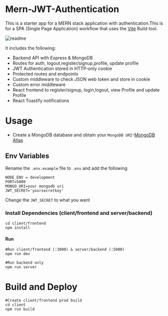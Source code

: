 # Mern-JWT-Authentication
This is a starter app for a MERN stack application with authentication.This is for a SPA (Single Page Application) workflow that uses the [Vite](https://vitejs.dev/guide/) Build tool.

![readme](https://github.com/Vysint/Mern-JWT-Authentication/assets/109030133/5ed06d8c-80e3-4b34-9da9-3a4f34e449de)

It includes the following:
- Backend API with Express & MongoDB
- Routes for auth, logout,register/signup,profile, update profile
- JWT Authentication stored in HTTP-only cookie
- Protected routes and endpoints
- Custom middleware to check JSON web token and store in cookie
- Custom error middleware
- React frontend to register/signup, login,logout, view Profile and update Profile
- React Toastify notifications

# Usage
- Create a MongoDB database and obtain your `MongoDB URI`-[MongoDB Atlas](https://www.mongodb.com/cloud/atlas/register)

## Env Variables
Rename the `.env.example` file to `.env` and add the following

```
NODE_ENV = development
PORT=5000
MONGO_URI=your mongodb uri
JWT_SECRET='yoursecretkey'
```
Change the `JWT_SECRET` to what you want

### Install Dependencies (client/frontend and server/backend)
```
cd client/frontend
npm install
```

#### Run

```
#Run client/frontend (:3000) & server/backend (:5000)
npm run dev

#Run backend only
npm run server
```
# Build and Deploy
```
#Create client/frontend prod build
cd client
npm run build
```
